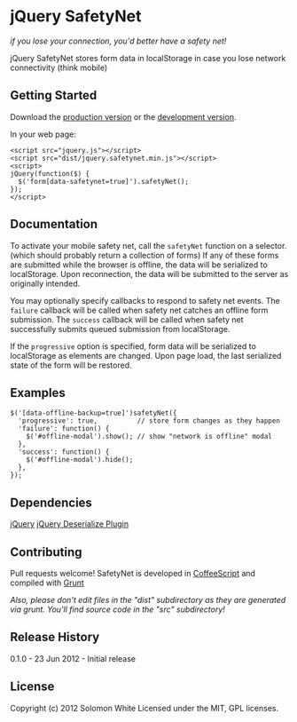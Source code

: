 # jQuery SafetyNet

*if you lose your connection, you'd better have a safety net!*

jQuery SafetyNet stores form data in localStorage in case you lose network
connectivity (think mobile)

## Getting Started

Download the [production version][min] or the [development version][max].

[min]: https://raw.github.com/rubysolo/jquery.safetynet/master/dist/jquery.safetynet.min.js
[max]: https://raw.github.com/rubysolo/jquery.safetynet/master/dist/jquery.safetynet.js

In your web page:

    <script src="jquery.js"></script>
    <script src="dist/jquery.safetynet.min.js"></script>
    <script>
    jQuery(function($) {
      $('form[data-safetynet=true]').safetyNet();
    });
    </script>

## Documentation

To activate your mobile safety net, call the `safetyNet` function on a
selector.  (which should probably return a collection of forms)  If any of
these forms are submitted while the browser is offline, the data will be
serialized to localStorage.  Upon reconnection, the data will be submitted
to the server as originally intended.

You may optionally specify callbacks to respond to safety net events.  The
`failure` callback will be called when safety net catches an offline form
submission.  The `success` callback will be called when safety net successfully
submits queued submission from localStorage.

If the `progressive` option is specified, form data will be serialized to
localStorage as elements are changed.  Upon page load, the last serialized
state of the form will be restored.

## Examples

    $('[data-offline-backup=true]')safetyNet({
      'progressive': true,          // store form changes as they happen
      'failure': function() {
        $('#offline-modal').show(); // show "network is offline" modal
      },
      'success': function() {
        $('#offline-modal').hide();
      },
    });

## Dependencies

[jQuery](http://jquery.com)
[jQuery Deserialize Plugin](https://github.com/kflorence/jquery-deserialize)

## Contributing

Pull requests welcome!  SafetyNet is developed in [CoffeeScript][coffee] and
compiled with [Grunt][grunt]

[coffee]: http://coffeescript.org
[grunt]: https://github.com/cowboy/grunt

_Also, please don't edit files in the "dist" subdirectory as they are generated
via grunt. You'll find source code in the "src" subdirectory!_

## Release History

0.1.0 - 23 Jun 2012 - Initial release

## License
Copyright (c) 2012 Solomon White
Licensed under the MIT, GPL licenses.
